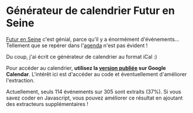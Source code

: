 Générateur de calendrier Futur en Seine
=======================================

[Futur en Seine](http://www.futur-en-seine.fr/) c'est génial, parce qu'il y a énormément d'événements… Tellement que se repérer dans l'[agenda](http://www.futur-en-seine.fr/calendrier/) n'est pas évident !

Du coup, j'ai écrit ce générateur de calendrier au format iCal  :)

Pour accéder au calendrier, **utilisez la [version publiée](http://mattischneider.fr/futur-en-seine/2012/calendrier/) sur Google Calendar**. L'intérêt ici est d'accéder au code et éventuellement d'améliorer l'extraction.

Actuellement, seuls 114 événements sur 305 sont extraits (37%). Si vous savez coder en Javascript, vous pouvez améliorer ce résultat en ajoutant des extracteurs supplémentaires !
